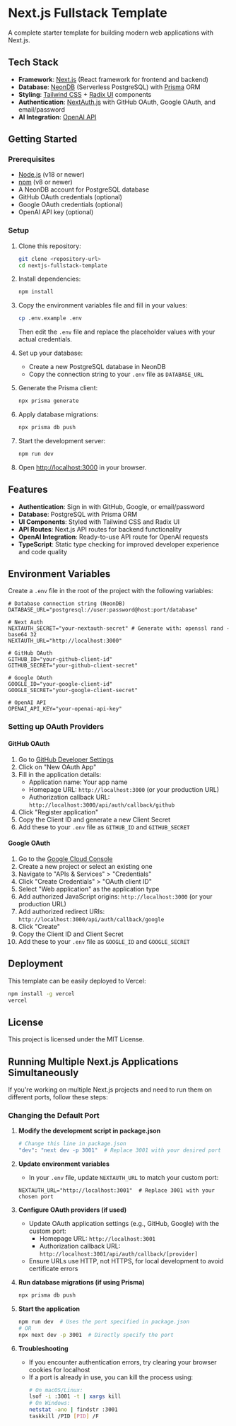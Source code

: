 # Next.js Fullstack Template

A complete starter template for building modern web applications with Next.js.

## Tech Stack

- **Framework**: [Next.js](https://nextjs.org/) (React framework for frontend and backend)
- **Database**: [NeonDB](https://neon.tech/) (Serverless PostgreSQL) with [Prisma](https://www.prisma.io/) ORM
- **Styling**: [Tailwind CSS](https://tailwindcss.com/) + [Radix UI](https://www.radix-ui.com/) components
- **Authentication**: [NextAuth.js](https://next-auth.js.org/) with GitHub OAuth, Google OAuth, and email/password
- **AI Integration**: [OpenAI API](https://platform.openai.com/)

## Getting Started

### Prerequisites

- [Node.js](https://nodejs.org/) (v18 or newer)
- [npm](https://www.npmjs.com/) (v8 or newer)
- A NeonDB account for PostgreSQL database
- GitHub OAuth credentials (optional)
- Google OAuth credentials (optional)
- OpenAI API key (optional)

### Setup

1. Clone this repository:
   ```bash
   git clone <repository-url>
   cd nextjs-fullstack-template
   ```

2. Install dependencies:
   ```bash
   npm install
   ```

3. Copy the environment variables file and fill in your values:
   ```bash
   cp .env.example .env
   ```
   Then edit the `.env` file and replace the placeholder values with your actual credentials.

4. Set up your database:
   - Create a new PostgreSQL database in NeonDB
   - Copy the connection string to your `.env` file as `DATABASE_URL`

5. Generate the Prisma client:
   ```bash
   npx prisma generate
   ```

6. Apply database migrations:
   ```bash
   npx prisma db push
   ```

7. Start the development server:
   ```bash
   npm run dev
   ```

8. Open [http://localhost:3000](http://localhost:3000) in your browser.

## Features

- **Authentication**: Sign in with GitHub, Google, or email/password
- **Database**: PostgreSQL with Prisma ORM
- **UI Components**: Styled with Tailwind CSS and Radix UI
- **API Routes**: Next.js API routes for backend functionality
- **OpenAI Integration**: Ready-to-use API route for OpenAI requests
- **TypeScript**: Static type checking for improved developer experience and code quality

## Environment Variables

Create a `.env` file in the root of the project with the following variables:

```
# Database connection string (NeonDB)
DATABASE_URL="postgresql://user:password@host:port/database"

# Next Auth
NEXTAUTH_SECRET="your-nextauth-secret" # Generate with: openssl rand -base64 32
NEXTAUTH_URL="http://localhost:3000"

# GitHub OAuth
GITHUB_ID="your-github-client-id"
GITHUB_SECRET="your-github-client-secret"

# Google OAuth
GOOGLE_ID="your-google-client-id"
GOOGLE_SECRET="your-google-client-secret"

# OpenAI API
OPENAI_API_KEY="your-openai-api-key"
```

### Setting up OAuth Providers

#### GitHub OAuth
1. Go to [GitHub Developer Settings](https://github.com/settings/developers)
2. Click on "New OAuth App"
3. Fill in the application details:
   - Application name: Your app name
   - Homepage URL: `http://localhost:3000` (or your production URL)
   - Authorization callback URL: `http://localhost:3000/api/auth/callback/github`
4. Click "Register application"
5. Copy the Client ID and generate a new Client Secret
6. Add these to your `.env` file as `GITHUB_ID` and `GITHUB_SECRET`

#### Google OAuth
1. Go to the [Google Cloud Console](https://console.cloud.google.com/)
2. Create a new project or select an existing one
3. Navigate to "APIs & Services" > "Credentials"
4. Click "Create Credentials" > "OAuth client ID"
5. Select "Web application" as the application type
6. Add authorized JavaScript origins: `http://localhost:3000` (or your production URL)
7. Add authorized redirect URIs: `http://localhost:3000/api/auth/callback/google`
8. Click "Create"
9. Copy the Client ID and Client Secret
10. Add these to your `.env` file as `GOOGLE_ID` and `GOOGLE_SECRET`

## Deployment

This template can be easily deployed to Vercel:

```bash
npm install -g vercel
vercel
```

## License

This project is licensed under the MIT License.

## Running Multiple Next.js Applications Simultaneously

If you're working on multiple Next.js projects and need to run them on different ports, follow these steps:

### Changing the Default Port

1. **Modify the development script in package.json**
   ```bash
   # Change this line in package.json
   "dev": "next dev -p 3001"  # Replace 3001 with your desired port
   ```

2. **Update environment variables**
   - In your `.env` file, update `NEXTAUTH_URL` to match your custom port:
   ```
   NEXTAUTH_URL="http://localhost:3001"  # Replace 3001 with your chosen port
   ```

3. **Configure OAuth providers (if used)**
   - Update OAuth application settings (e.g., GitHub, Google) with the custom port:
     - Homepage URL: `http://localhost:3001`
     - Authorization callback URL: `http://localhost:3001/api/auth/callback/[provider]`
   - Ensure URLs use HTTP, not HTTPS, for local development to avoid certificate errors

4. **Run database migrations (if using Prisma)**
   ```bash
   npx prisma db push
   ```

5. **Start the application**
   ```bash
   npm run dev  # Uses the port specified in package.json
   # OR
   npx next dev -p 3001  # Directly specify the port
   ```

6. **Troubleshooting**
   - If you encounter authentication errors, try clearing your browser cookies for localhost
   - If a port is already in use, you can kill the process using:
     ```bash
     # On macOS/Linux:
     lsof -i :3001 -t | xargs kill
     # On Windows:
     netstat -ano | findstr :3001
     taskkill /PID [PID] /F
     ```

